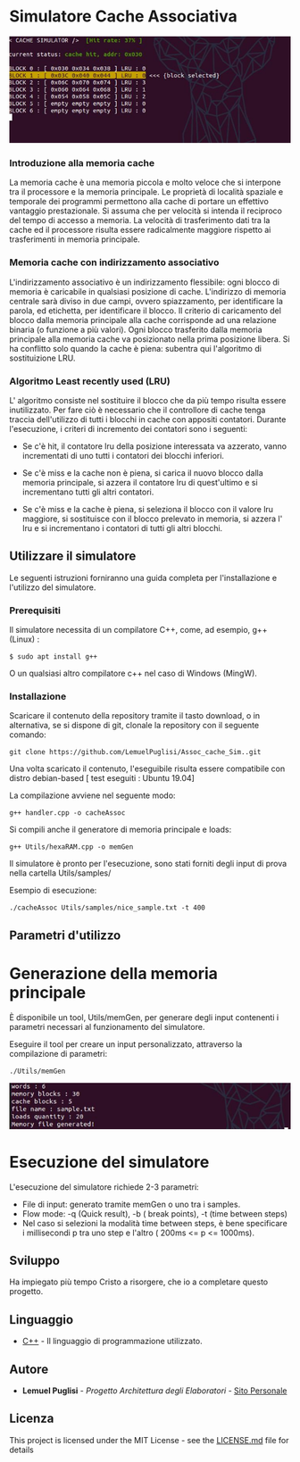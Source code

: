 # Simulatore Cache Associativa

![Anteprima](/Images/simulator.jpg)

### Introduzione alla memoria cache 

La memoria cache è una memoria piccola e molto veloce che si interpone tra il processore e la memoria principale. 
Le proprietà di località spaziale e temporale dei programmi permettono alla cache di portare un effettivo vantaggio prestazionale. 
Si assuma che per velocità si intenda il reciproco del tempo di accesso a memoria. La velocità di trasferimento dati tra la cache ed il processore risulta essere radicalmente maggiore rispetto ai trasferimenti in memoria principale.  

### Memoria cache con indirizzamento associativo

L'indirizzamento associativo è un indirizzamento flessibile: ogni blocco di memoria è caricabile in qualsiasi posizione di cache. L'indirizzo di memoria centrale sarà diviso in due campi, ovvero spiazzamento, per identificare la parola, ed etichetta, per identificare il blocco. 
Il criterio di caricamento del blocco dalla memoria principale alla cache corrisponde ad una relazione binaria (o funzione a più valori). 
Ogni blocco trasferito dalla memoria principale alla memoria cache va posizionato nella prima posizione libera. Si ha conflitto solo quando la cache è piena: subentra qui l'algoritmo di sostituizione LRU. 

### Algoritmo Least recently used (LRU)

L' algoritmo consiste nel sostituire il blocco che da più tempo risulta essere inutilizzato. Per fare ciò è necessario che il controllore di cache tenga traccia dell'utilizzo di tutti i blocchi in cache con appositi contatori. Durante l'esecuzione, i criteri di incremento dei contatori sono i seguenti:

- Se c'è hit, il contatore lru della posizione interessata va azzerato, vanno incrementati di uno tutti i contatori dei blocchi inferiori.

- Se c'è miss e la cache non è piena, si carica il nuovo blocco dalla memoria principale, si azzera il contatore lru di quest'ultimo e si incrementano tutti gli altri contatori.

- Se c'è miss e la cache è piena, si seleziona il blocco con il valore lru maggiore, si sostituisce con il blocco prelevato in memoria, si azzera l' lru e si incrementano i contatori di tutti gli altri blocchi. 

## Utilizzare il simulatore

Le seguenti istruzioni forniranno una guida completa per l'installazione e l'utilizzo del simulatore.

### Prerequisiti

Il simulatore necessita di un compilatore C++, come, ad esempio, g++ (Linux) :  

```
$ sudo apt install g++
```

O un qualsiasi altro compilatore c++ nel caso di Windows (MingW). 


### Installazione

Scaricare il contenuto della repository tramite il tasto download, o in alternativa, se si dispone di git, clonale la repository con il seguente comando: 

```
git clone https://github.com/LemuelPuglisi/Assoc_cache_Sim..git
```

Una volta scaricato il contenuto, l'eseguibile risulta essere compatibile con distro debian-based [ test eseguiti : Ubuntu 19.04]

La compilazione avviene nel seguente modo: 

```
g++ handler.cpp -o cacheAssoc 
```
Si compili anche il generatore di memoria principale e loads: 

```
g++ Utils/hexaRAM.cpp -o memGen 
```
Il simulatore è pronto per l'esecuzione, sono stati forniti degli input di prova nella cartella Utils/samples/

Esempio di esecuzione: 

```
./cacheAssoc Utils/samples/nice_sample.txt -t 400 
```


## Parametri d'utilizzo

# Generazione della memoria principale 

È disponibile un tool, Utils/memGen, per generare degli input contenenti i parametri necessari al funzionamento del simulatore.

Eseguire il tool per creare un input personalizzato, attraverso la compilazione di parametri: 

```
./Utils/memGen  
```

![memGen](/Images/memGen.jpg)

# Esecuzione del simulatore

L'esecuzione del simulatore richiede 2-3 parametri: 

  - File di input: generato tramite memGen o uno tra i samples. 
  - Flow mode: -q (Quick result), -b ( break points), -t (time between steps)
  - Nel caso si selezioni la modalità time between steps, è bene specificare i millisecondi p tra uno step e l'altro ( 200ms <= p <= 1000ms).



## Sviluppo

Ha impiegato più tempo Cristo a risorgere, che io a completare questo progetto. 

## Linguaggio

* [C++](https://isocpp.org/) - Il linguaggio di programmazione utilizzato.

## Autore

* **Lemuel Puglisi** - *Progetto Architettura degli Elaboratori* - [Sito Personale](https://lemuelpuglisi.github.io)

## Licenza

This project is licensed under the MIT License - see the [LICENSE.md](LICENSE.md) file for details
